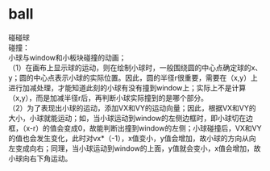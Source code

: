 # ball
碰碰球  
碰撞：  
小球与window和小板块碰撞的动画；  
（1）在画布上显示球的运动，则在绘制小球时，一般围绕圆的中心点确定球的x、y；圆的中心点表示小球的实际位置。因此，圆的半径r很重要，需要在（x,y）上进行加减处理，才能知道此刻的小球有没有撞到window上；实际上不是计算（x,y），而是加减半径r后，再判断小球实际撞到的是哪个部分。  
（2）为了表现出小球的运动，添加VX和VY的运动向量；因此，根据VX和VY的大小，小球就能运动；如，当小球运动到window的左侧边框时，即小球切在边框，（x-r）的值会变成0，故能判断出撞到window的左侧；小球碰撞后，VX和VY的值也会发生变化，此时对vx*（-1），x值变小，y值会增加，故小球的方向从向左变成向右；同理，当小球运动到window的上面，y值就会变小，x值会增加，故小球向右下角运动。
